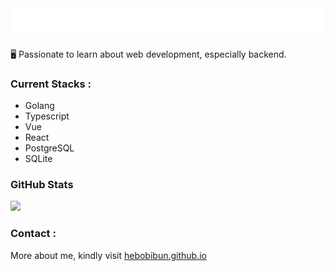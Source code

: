 <a href="#">
  <img src="assets/hey.svg" onclick="" alt=":wave: Hey, I'm Muhammad Habibullah"/>
</a>

🖥️ Passionate to learn about web development, especially backend.

### Current Stacks :

- Golang
- Typescript
- Vue
- React
- PostgreSQL
- SQLite

### GitHub Stats

![](https://github-readme-streak-stats.herokuapp.com/?user=hebobibun&theme=algolia&hide_border=false)<br/>

### Contact :

More about me, kindly visit [hebobibun.github.io](https://hebobibun.github.io)
